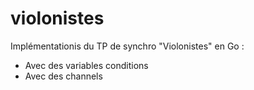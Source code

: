 # violonistes
Implémentationis du TP de synchro "Violonistes" en Go :

- Avec des variables conditions
- Avec des channels
